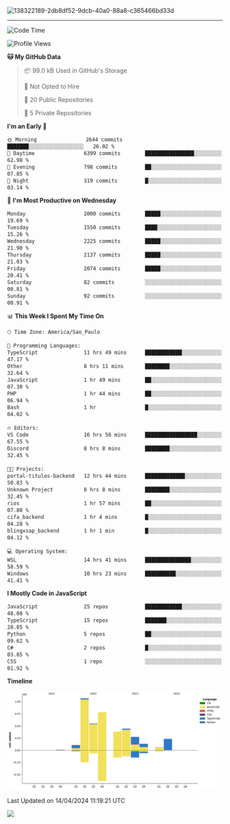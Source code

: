 
![138322189-2db8df52-9dcb-40a0-88a8-c365466bd33d](https://user-images.githubusercontent.com/89656623/214648213-d698ffe7-0c15-4728-8ac0-3e241011cc78.gif)

---

<!--START_SECTION:waka-->
![Code Time](http://img.shields.io/badge/Code%20Time-26%20hrs%202%20mins-blue)

![Profile Views](http://img.shields.io/badge/Profile%20Views-11-blue)

**🐱 My GitHub Data** 

> 📦 99.0 kB Used in GitHub's Storage 
 > 
> 🚫 Not Opted to Hire
 > 
> 📜 20 Public Repositories 
 > 
> 🔑 5 Private Repositories 
 > 
**I'm an Early 🐤** 

```text
🌞 Morning                2644 commits        ███████░░░░░░░░░░░░░░░░░░   26.02 % 
🌆 Daytime                6399 commits        ████████████████░░░░░░░░░   62.98 % 
🌃 Evening                798 commits         ██░░░░░░░░░░░░░░░░░░░░░░░   07.85 % 
🌙 Night                  319 commits         █░░░░░░░░░░░░░░░░░░░░░░░░   03.14 % 
```
📅 **I'm Most Productive on Wednesday** 

```text
Monday                   2000 commits        █████░░░░░░░░░░░░░░░░░░░░   19.69 % 
Tuesday                  1550 commits        ████░░░░░░░░░░░░░░░░░░░░░   15.26 % 
Wednesday                2225 commits        █████░░░░░░░░░░░░░░░░░░░░   21.90 % 
Thursday                 2137 commits        █████░░░░░░░░░░░░░░░░░░░░   21.03 % 
Friday                   2074 commits        █████░░░░░░░░░░░░░░░░░░░░   20.41 % 
Saturday                 82 commits          ░░░░░░░░░░░░░░░░░░░░░░░░░   00.81 % 
Sunday                   92 commits          ░░░░░░░░░░░░░░░░░░░░░░░░░   00.91 % 
```


📊 **This Week I Spent My Time On** 

```text
🕑︎ Time Zone: America/Sao_Paulo

💬 Programming Languages: 
TypeScript               11 hrs 49 mins      ████████████░░░░░░░░░░░░░   47.17 % 
Other                    8 hrs 11 mins       ████████░░░░░░░░░░░░░░░░░   32.64 % 
JavaScript               1 hr 49 mins        ██░░░░░░░░░░░░░░░░░░░░░░░   07.30 % 
PHP                      1 hr 44 mins        ██░░░░░░░░░░░░░░░░░░░░░░░   06.94 % 
Bash                     1 hr                █░░░░░░░░░░░░░░░░░░░░░░░░   04.02 % 

🔥 Editors: 
VS Code                  16 hrs 56 mins      █████████████████░░░░░░░░   67.55 % 
Discord                  8 hrs 8 mins        ████████░░░░░░░░░░░░░░░░░   32.45 % 

🐱‍💻 Projects: 
portal-titulos-backend   12 hrs 44 mins      █████████████░░░░░░░░░░░░   50.83 % 
Unknown Project          8 hrs 8 mins        ████████░░░░░░░░░░░░░░░░░   32.45 % 
rios                     1 hr 57 mins        ██░░░░░░░░░░░░░░░░░░░░░░░   07.80 % 
cifa_backend             1 hr 4 mins         █░░░░░░░░░░░░░░░░░░░░░░░░   04.28 % 
blingxsap_backend        1 hr 1 min          █░░░░░░░░░░░░░░░░░░░░░░░░   04.12 % 

💻 Operating System: 
WSL                      14 hrs 41 mins      ███████████████░░░░░░░░░░   58.59 % 
Windows                  10 hrs 23 mins      ██████████░░░░░░░░░░░░░░░   41.41 % 
```

**I Mostly Code in JavaScript** 

```text
JavaScript               25 repos            ████████████░░░░░░░░░░░░░   48.08 % 
TypeScript               15 repos            ███████░░░░░░░░░░░░░░░░░░   28.85 % 
Python                   5 repos             ██░░░░░░░░░░░░░░░░░░░░░░░   09.62 % 
C#                       2 repos             █░░░░░░░░░░░░░░░░░░░░░░░░   03.85 % 
CSS                      1 repo              ░░░░░░░░░░░░░░░░░░░░░░░░░   01.92 % 
```



**Timeline**

![Lines of Code chart](https://raw.githubusercontent.com/NatanB4/NatanB4/main/assets/bar_graph.png)


 Last Updated on 14/04/2024 11:19:21 UTC
<!--END_SECTION:waka-->
    
  <a href="mailto:natanbarbosa027@gmail.com"><img src="https://img.shields.io/badge/Gmail-D14836?style=for-the-badge&logo=gmail&logoColor=white" target="_blank"></a>

